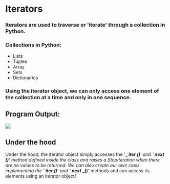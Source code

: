 # Iterators

### Iterators are used to traverse or 'iterate' through a collection in Python.

### Collections in Python:
* Lists
* Tuples
* Array
* Sets
* Dictionaries

### Using the iterator object, we can only access one element of the collection at a time and only in one sequence.

## Program Output:
<img src="https://user-images.githubusercontent.com/32167236/96369114-b296b880-1175-11eb-8240-f2a3c0491caf.png">

## Under the hood

Under the hood, the iterator object simply accesses the '<b>_ _iter_ _()</b>' and '<b>_ _next_ _()</b>' method defined inside the class and raises a StopIteration when there are no values to be returned.
We can also create our own class implementing the '<b>_ _iter_ _()</b>' and '<b>_ _next_ _()</b>' methods and can access its elements using an iterator object!
